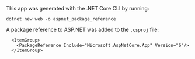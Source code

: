 This app was generated with the .NET Core CLI by running:
```
dotnet new web -o aspnet_package_reference
```
A package reference to ASP.NET was added to the `.csproj` file:
```
  <ItemGroup>
    <PackageReference Include="Microsoft.AspNetCore.App" Version="6"/>
  </ItemGroup>
```

